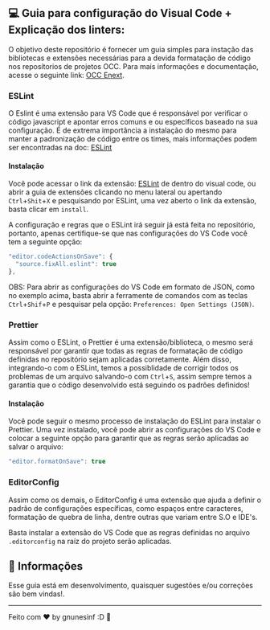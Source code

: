 ## :computer: Guia para configuração do Visual Code + Explicação dos linters:

O objetivo deste repositório é fornecer um guia simples para instação das bibliotecas e extensões necessárias para a devida formatação de código nos reposítorios de projetos OCC. Para mais informações e documentação, acesse o seguinte link: [OCC Enext](https://google.com.br/).

### ESLint

O Eslint é uma extensão para VS Code que é responsável por verificar o código javascript e apontar erros comuns e ou específicos baseado na sua configuração. É de extrema importância a instalação do mesmo para manter a padronização de código entre os times, mais informações podem ser encontradas na doc: [ESLint](https://eslint.org/)

#### Instalação

Você pode acessar o link da extensão: [ESLint](dbaeumer.vscode-eslint) de dentro do visual code, ou abrir a guia de extensões clicando no menu lateral ou apertando `Ctrl`+`Shit`+`X` e pesquisando por ESLint, uma vez aberto o link da extensão, basta clicar em `install`.

A configuração e regras que o ESLint irá seguir já está feita no repositório, portanto, apenas certifique-se que nas configurações do VS Code você tem a seguinte opção: 

```js
"editor.codeActionsOnSave": {
  "source.fixAll.eslint": true
},
```

OBS: Para abrir as configurações do VS Code em formato de JSON, como no exemplo acima, basta abrir a ferramente de comandos com as teclas `Ctrl`+`Shif`+`P` e pesquisar pela opção: `Preferences: Open Settings (JSON)`.

### Prettier

Assim como o ESLint, o Prettier é uma extensão/biblioteca, o mesmo será responsável por garantir que todas as regras de formatação de código definidas no repositório sejam aplicadas corretamente. Além disso, integrando-o com o ESLint, temos a possiblidade de corrigir todos os problemas de um arquivo salvando-o com `Ctrl`+`S`, assim sempre temos a garantia que o código desenvolvido está seguindo os padrões definidos!

#### Instalação

Você pode seguir o mesmo processo de instalação do ESLint para instalar o Prettier. Uma vez instalado, você pode abrir 
as configurações do VS Code e colocar a seguinte opção para garantir que as regras serão aplicadas ao salvar o arquivo:

```js
"editor.formatOnSave": true
```

### EditorConfig

Assim como os demais, o EditorConfig é uma extensão que ajuda a definir o padrão de configurações específicas, como espaços entre caracteres, formatação de quebra de linha, dentre outras que variam entre S.O e IDE's.

Basta instalar a extensão do VS Code que as regras definidas no arquivo `.editorconfig` na raíz do projeto serão aplicadas.


## :memo: Informações

Esse guia está em desenvolvimento, quaisquer sugestões e/ou correções são bem vindas!.

---

Feito com ♥ by gnunesinf :D :wave: